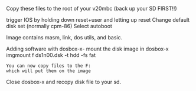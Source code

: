 Copy these files to the root of your v20mbc
(back up your SD FIRST!!)

trigger IOS by holding down reset+user and letting up reset
Change default disk set (normally cpm-86)
Select autoboot

Image contains masm, link, dos utils, and basic. 

Adding software with dosbox-x- 
	mount the disk image in dosbox-x
	imgmount f ds1n00.dsk -t hdd -fs fat

	You can now copy files to the F: 
    which will put them on the image

Close dosbox-x and recopy disk file to your sd. 